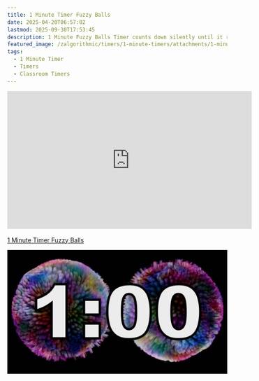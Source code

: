 ```yaml
---
title: 1 Minute Timer Fuzzy Balls
date: 2025-04-20T06:57:02
lastmod: 2025-09-30T17:53:45
description: 1 Minute Fuzzy Balls Timer counts down silently until it reaches 0:00 and then makes a sound to show time is up
featured_image: /zalgorithmic/timers/1-minute-timers/attachments/1-minute-timer-fuzzy-balls-thumb.jpg
tags:
  - 1 Minute Timer
  - Timers
  - Classroom Timers
---
```


<div class="iframe-16-9-container">
<iframe class="youTubeIframe" width="560" height="315" src="https://www.youtube.com/embed/dMJ4q4BZIF8" title="YouTube video player" frameborder="0" allow="accelerometer; autoplay; clipboard-write; encrypted-media; gyroscope; picture-in-picture; web-share" referrerpolicy="strict-origin-when-cross-origin" allowfullscreen></iframe>
</div>

[1 Minute Timer Fuzzy Balls](https://youtu.be/dMJ4q4BZIF8)

![1 Minute Timer Fuzzy Balls](./attachments/1-minute-timer-fuzzy-balls-thumb.jpg)
